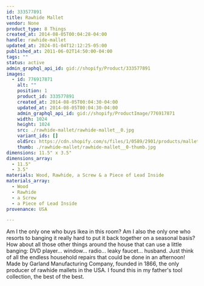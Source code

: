 ```yaml
---
id: 333577891
title: Rawhide Mallet
vendor: None
product_type: 8 Things
created_at: 2014-08-05T00:04:28-04:00
handle: rawhide-mallet
updated_at: 2024-01-04T12:12:25-05:00
published_at: 2011-06-02T14:50:00-04:00
tags: ""
status: active
admin_graphql_api_id: gid://shopify/Product/333577891
images:
  - id: 776917871
    alt: ""
    position: 1
    product_id: 333577891
    created_at: 2014-08-05T00:04:30-04:00
    updated_at: 2014-08-05T00:04:30-04:00
    admin_graphql_api_id: gid://shopify/ProductImage/776917871
    width: 1024
    height: 1024
    src: ./rawhide-mallet/rawhide-mallet__0.jpg
    variant_ids: []
    oldSrc: https://cdn.shopify.com/s/files/1/0589/2901/products/mallet-hide.jpeg?v=1407211470
    thumb: ./rawhide-mallet/rawhide-mallet__0-thumb.jpg
dimensions: 11.5" x 3.5"
dimensions_array:
  - 11.5"
  - 3.5"
materials: Wood, Rawhide, a Screw & a Piece of Lead Inside
materials_array:
  - Wood
  - Rawhide
  - a Screw
  - a Piece of Lead Inside
provenance: USA

---
```


Am I the only one who buys Ikea in this room? Am I also the only one who resorts to banging it really hard to put it back together on a seasonal basis? How about all those other things around the house that can use a little banging: DVD player... window... radio... leaky faucet... husband. Just think of all the endless household repairs that could be done in an afternoon! Made by Garland Manufacturing Company, founded in 1866, the only producer of rawhide mallets in the USA. I found this in my father's tool collection, the best of the best.